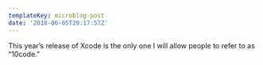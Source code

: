 ```yaml
---
templateKey: microblog-post
date: '2018-06-05T20:17:57Z'
---
```


This year’s release of Xcode is the only one I will allow people to refer to as “10code.”

